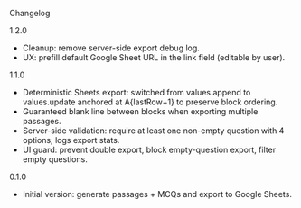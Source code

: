 Changelog

1.2.0
- Cleanup: remove server-side export debug log.
- UX: prefill default Google Sheet URL in the link field (editable by user).

1.1.0
- Deterministic Sheets export: switched from values.append to values.update anchored at A{lastRow+1} to preserve block ordering.
- Guaranteed blank line between blocks when exporting multiple passages.
- Server-side validation: require at least one non-empty question with 4 options; logs export stats.
- UI guard: prevent double export, block empty-question export, filter empty questions.

0.1.0
- Initial version: generate passages + MCQs and export to Google Sheets.
